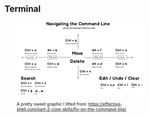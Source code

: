 # Terminal

<figure><img src=".gitbook/assets/image.png" alt=""><figcaption><p>A pretty sweet graphic I lifted from: <a href="https://effective-shell.com/part-2-core-skills/fly-on-the-command-line/">https://effective-shell.com/part-2-core-skills/fly-on-the-command-line/</a></p></figcaption></figure>



